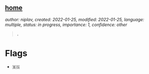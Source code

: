 [home](./index.md)
------------------

*author: niplav, created: 2022-01-25, modified: 2022-01-25, language: multiple, status: in progress, importance: 1, confidence: other*

> __.__

Flags
======

* 🇧🇬
